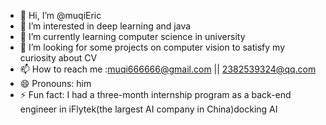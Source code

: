 - 👋 Hi, I’m @muqiEric
- 👀 I’m interested in deep learning and java
- 🌱 I’m currently learning computer science in university
- 💞️ I’m looking for some projects on computer vision to satisfy my curiosity about CV
- 📫 How to reach me :muqi666666@gmail.com || 2382539324@qq.com
- 😄 Pronouns: him
- ⚡ Fun fact: I had a three-month internship program as a back-end engineer in iFlytek(the largest AI company in China)docking AI

<!---  
muqiEric/muqiEric is a ✨ special ✨ repository because its `README.md` (this file) appears on your GitHub profile.
You can click the Preview link to take a look at your changes.
--->
